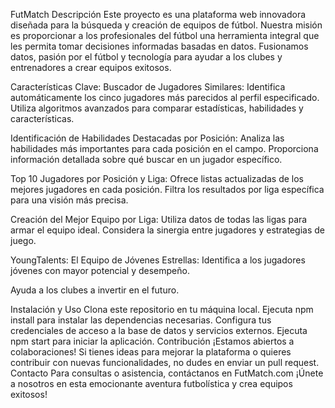 FutMatch
Descripción
Este proyecto es una plataforma web innovadora diseñada para la búsqueda y creación de equipos de fútbol. Nuestra misión es proporcionar a los profesionales del fútbol una herramienta integral que les permita tomar decisiones informadas basadas en datos. Fusionamos datos, pasión por el fútbol y tecnología para ayudar a los clubes y entrenadores a crear equipos exitosos.

Características Clave:
Buscador de Jugadores Similares: Identifica automáticamente los cinco jugadores más parecidos al perfil especificado. Utiliza algoritmos avanzados para comparar estadísticas, habilidades y características.

Identificación de Habilidades Destacadas por Posición: Analiza las habilidades más importantes para cada posición en el campo. Proporciona información detallada sobre qué buscar en un jugador específico.

Top 10 Jugadores por Posición y Liga: Ofrece listas actualizadas de los mejores jugadores en cada posición. Filtra los resultados por liga específica para una visión más precisa.

Creación del Mejor Equipo por Liga: Utiliza datos de todas las ligas para armar el equipo ideal. Considera la sinergia entre jugadores y estrategias de juego.

YoungTalents: El Equipo de Jóvenes Estrellas: Identifica a los jugadores jóvenes con mayor potencial y desempeño.

Ayuda a los clubes a invertir en el futuro.

Instalación y Uso Clona este repositorio en tu máquina local. Ejecuta npm install para instalar las dependencias necesarias. Configura tus credenciales de acceso a la base de datos y servicios externos. Ejecuta npm start para iniciar la aplicación.
Contribución ¡Estamos abiertos a colaboraciones! Si tienes ideas para mejorar la plataforma o quieres contribuir con nuevas funcionalidades, no dudes en enviar un pull request.
Contacto Para consultas o asistencia, contáctanos en FutMatch.com
¡Únete a nosotros en esta emocionante aventura futbolística y crea equipos exitosos!
